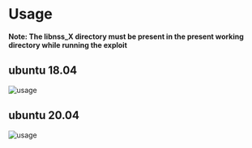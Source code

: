 # Usage

**Note: The libnss_X directory must be present in the present working directory while running the exploit**
## ubuntu 18.04
![usage](https://i.imgur.com/8aYRP1G.png)

## ubuntu 20.04
![usage](https://i.imgur.com/5XWVFHb.png)
